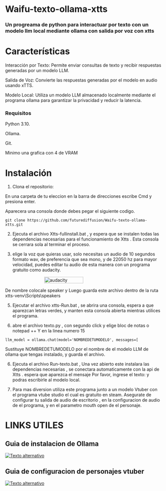# Waifu-texto-ollama-xtts
### Un progreama  de python para interactuar por texto  con un modelo llm local mediante ollama con salida por voz con xtts

# Características
Interacción por Texto: Permite enviar consultas de texto y recibir respuestas generadas por un modelo LLM.

Salida de Voz: Convierte las respuestas generadas por el modelo en audio usando xTTS.

Modelo Local: Utiliza un modelo LLM almacenado localmente mediante el programa ollama para garantizar la privacidad y reducir la latencia.

### Requisitos
Python 3.10.

Ollama.

Git.

Minimo una grafica con 4 de VRAM

# Instalación
1. Clona el repositorio:

En una carpeta de tu eleccion en la barra de direcciones escribe Cmd y presiona enter.

Aparecera una consola donde debes pegar el siguiente codigo. 

```
git clone https://github.com/futurediffusion/Waifu-texto-ollama-xtts.git
```
2. Ejecuta el archivo Xtts-fullinstall.bat , y espera que se instalen todas las dependencias necesarias para el funcionamiento de Xtts . 
Esta consola se cerrara sola al terminar el proceso.

3. elige la voz que quieras usar, solo necesitas un audio de 10 segundos formato wav, de preferencia que sea mono, y de 22050 hz para mayor velocidad, puedes editar tu audio de esta manera con un programa gratuito como audacity. 
<div style="display: flex; justify-content: center;">
<img src="https://i.imgur.com/YUQsYjM.png" alt="audacity" width="50%">
</div>

De nombre colocale speaker y Luego guarda este archivo dentro de la ruta xtts-venv\Scripts\speakers 


5. Ejecutar el archivo xtts-Run.bat , se abrira una consola, espera a que aparezcan letras verdes, y manten esta consola abierta mientras utilices el programa. 

6. abre el archivo texto.py , con segundo click y elige bloc de notas o notepad ++ 
Y en la linea numero 15
```
llm_model = ollama.chat(model='NOMBREDETUMODELO', messages=[
```

Sustituye NOMBREDETUMODELO por el nombre de el modelo LLM de ollama que tengas instalado, y guarda el archivo. 

6.  Ejecuta el archivo Run-texto.bat ,  Una vez abierto este instalara las dependencias necesarias , se conectara automaticamente con la api de Xtts . espera que aparezca el mensaje Por favor, ingrese el texto: y podras escribirle al modelo local. 

7. Para mas diversion utiliza este programa junto a un modelo Vtuber con el programa vtube studio el cual es gratuito en steam.  Asegurate de configurar tu salida de audio de escritorio , en la configuracion de audio de el programa,  y en el parametro mouth open de el personaje. 


# LINKS UTILES

## Guia de instalacion de Ollama

[![Texto alternativo](https://i.imgur.com/JH0clgd.png)](https://www.youtube.com/watch?v=psdU-CqFgcA)

## Guia de configuracion de personajes vtuber

[![Texto alternativo](https://i.imgur.com/fnHBRE9.png)](https://www.youtube.com/watch?v=b6D94bRp9cc)



